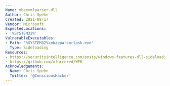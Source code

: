 ```yaml
---
Name: mbaexmlparser.dll
Author: Chris Spehn
Created: 2021-08-17
Vendor: Microsoft
ExpectedLocations:
- '%SYSTEM32%'
VulnerableExecutables:
- Path: '%SYSTEM32%\mbaeparsertask.exe'
  Type: Sideloading
Resources:
- https://securityintelligence.com/posts/windows-features-dll-sideloading/
- https://github.com/xforcered/WFH
Acknowledgements:
- Name: Chris Spehn
  Twitter: '@ConsciousHacker'
---
```


